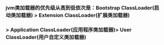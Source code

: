 ### jvm类加载器的优先级从高到低依次是：Bootstrap ClassLoader(启动类加载器) > Extension ClassLoader(扩展类加载器)



### > Application ClassLoader(应用程序类加载器)> User ClassLoader(用户自定义类加载器)

